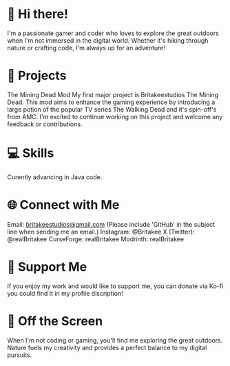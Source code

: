 # 👋 Hi there!
I'm a passionate gamer and coder who loves to explore the great outdoors when I'm not immersed in the digital world. Whether it's hiking through nature or crafting code, I'm always up for an adventure!

# 🚀 Projects
The Mining Dead Mod
My first major project is Britakeestudios The Mining Dead. This mod aims to enhance the gaming experience by introducing a large potion of the popular TV series The Walking Dead and it's spin-off's from AMC. I'm excited to continue working on this project and welcome any feedback or contributions.

# 💻 Skills
Curently advancing in Java code.

# 🌐 Connect with Me
Email: britakeestudios@gmail.com (Please include 'GitHub' in the subject line when sending me an email.)
Instagram: @Britakee
X (Twitter): @realBritakee
CurseForge: realBritakee
Modrinth: realBritakee

# 💖 Support Me
If you enjoy my work and would like to support me, you can donate via Ko-fi you could find it in my profile discription!

# 🌲 Off the Screen
When I'm not coding or gaming, you'll find me exploring the great outdoors. Nature fuels my creativity and provides a perfect balance to my digital pursuits.
